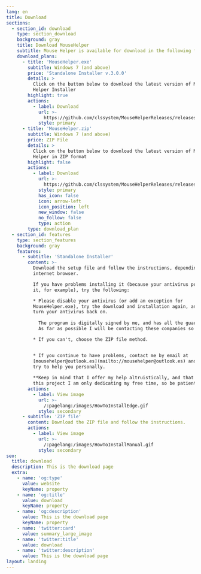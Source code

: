 ```yaml
---
lang: en
title: Download
sections:
  - section_id: download
    type: section_download
    background: gray
    title: Download MouseHelper
    subtitle: Mouse Helper is available for download in the following formats
    download_plans:
      - title: 'MouseHelper.exe'
        subtitle: Windows 7 (and above)
        price: 'Standalone Installer v.3.0.0'
        details: >
          Click on the button below to download the latest version of Mouse
          Helper Installer
        highlight: true
        actions:
          - label: Download
            url: >-
              https://github.com/clssystem/MouseHelperReleases/releases/latest/download/MouseHelper.exe
            style: primary
      - title: 'MouseHelper.zip'
        subtitle: Windows 7 (and above)
        price: ZIP File
        details: >
          Click on the button below to download the latest version of Mouse
          Helper in ZIP format
        highlight: false
        actions:
          - label: Download
            url: >-
              https://github.com/clssystem/MouseHelperReleases/releases/latest/download/MouseHelper.zip
            style: primary
            has_icon: false
            icon: arrow-left
            icon_position: left
            new_window: false
            no_follow: false
            type: action
        type: download_plan
  - section_id: features
    type: section_features
    background: gray
    features:
      - subtitle: 'Standalone Installer'
        content: >-
          Download the setup file and follow the instructions, depending on your
          internet browser.

          If you have problems installing it (because your antivirus prevents
          it, for example), try the following:

          * Please disable your antivirus (or add an exception for
          MouseHelper.exe), try the download and installation again, and then
          turn your antivirus back on.
              
            The program is digitally signed by me, and has all the guarantees, but since it accesses the mouse and keyboard at a very low level, some antivirus can incorrectly detect it as a false positive.
            As far as possible I will be contacting these companies so that they take it into account.

          * If you can't, choose the ZIP file method.


          * If you continue to have problems, contact me by email at
          [mousehelper@outlook.es](mailto://mousehelper@outlook.es) and I will
          try to help you personally.
             
          **Keep in mind that I offer my help altruistically, and that behind
          this project I am only dedicating my free time, so be patient.**
        actions:
          - label: View image
            url: >-
              /:pagelang:/images/HowToInstallEdge.gif
            style: secondary
      - subtitle: 'ZIP file'
        content: Download the ZIP file and follow the instructions.
        actions:
          - label: View image
            url: >-
              /:pagelang:/images/HowToInstallManual.gif
            style: secondary
seo:
  title: download
  description: This is the download page
  extra:
    - name: 'og:type'
      value: website
      keyName: property
    - name: 'og:title'
      value: download
      keyName: property
    - name: 'og:description'
      value: This is the download page
      keyName: property
    - name: 'twitter:card'
      value: summary_large_image
    - name: 'twitter:title'
      value: download
    - name: 'twitter:description'
      value: This is the download page
layout: landing
---
```

